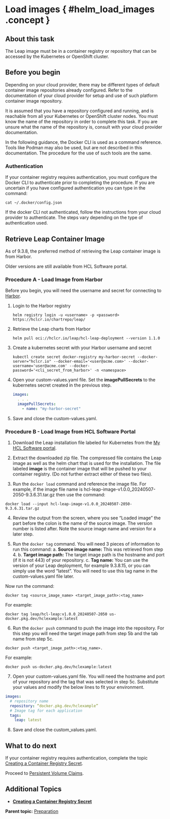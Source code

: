 # Load images { #helm_load_images .concept }

## About this task

The Leap image must be in a container registry or repository that can be accessed by the Kubernetes or OpenShift cluster. 

## Before you begin

Depending on your cloud provider, there may be different types of default container image repositories already configured. Refer to the documentation of your cloud provider for setup and use of such platform container image repository.

It is assumed that you have a repository configured and running, and is reachable from all your Kubernetes or OpenShift cluster nodes. You must know the name of the repository in order to complete this task. If you are unsure what the name of the repository is, consult with your cloud provider documentation.

In the following guidance, the Docker CLI is used as a command reference. Tools like Podman may also be used, but are not described in this documentation. The procedure for the use of such tools are the same.

### Authentication

If your container registry requires authentication, you must configure the Docker CLI to authenticate prior to completing the procedure. If you are uncertain if you have configured authentication you can type in the command:
```
cat ~/.docker/config.json
```

If the docker CLI not authenticated, follow the instructions from your cloud provider to authenticate. The steps vary depending on the type of authentication used.

## Retrieve Leap Container Image

As of 9.3.8, the preferred method of retrieving the Leap container image is from Harbor.

Older versions are still available from HCL Software portal.

### Procedure A - Load Image from Harbor

Before you begin, you will need the username and secret for connecting to [Harbor](https://hclcr.io/harbor/projects/96/repositories). 

1. Login to the Harbor registry

    ```
    helm registry login -u <username> -p <password>  https://hclcr.io/chartrepo/leap/
    ```

2. Retrieve the Leap charts from Harbor

    ```
    helm pull oci://hclcr.io/leap/hcl-leap-deployment --version 1.1.0
    ```

3. Create a kubernetes secret with your Harbor username and secret

    ```
    kubectl create secret docker-registry my-harbor-secret --docker-server="hclcr.io" --docker-email='<user@acme.com>' --docker-username='user@acme.com' --docker-password='<cli_secret_from_harbor>' -n <namespace>
    ```
4. Open your custom-values.yaml file. Set the **imagePullSecrets** to the kubernetes secret created in the previous step.

    ```yaml
    images: 
      . . .
      imagePullSecrets:
        - name: "my-harbor-secret"
    ```

5. Save and close the custom-values.yaml.


### Procedure B - Load Image from HCL Software Portal

1. Download the Leap installation file labeled for Kubernetes from the [My HCL Software portal](https://support.hcltechsw.com/csm?id=kb_article&sysparm_article=KB0109011). 

2. Extract the downloaded zip file. The compressed file contains the Leap image as well as the helm chart that is used for the installation. The file labeled **image** is the container image that will be pushed to your container registry. (Do not further extract either of these two files).

3. Run the ```docker load``` command and reference the image file. For example, if the image file name is hcl-leap-image-v1.0.0_20240507-2050-9.3.6.31.tar.gz then use the command:
  ```
  docker load --input hcl-leap-image-v1.0.0_20240507-2050-9.3.6.31.tar.gz
  ```

4. Review the output from the screen, where you see “Loaded image” the part before the colon is the name of the source image. The version number is listed after. Note the source image name and version for a later step.

5. Run the ```docker tag``` command. You will need 3 pieces of information to run this command:
  a. **Source image name:**  This was retrieved from step 4.
  b. **Target image path:** The target image path is the hostname and port (if it is not 443) of your repository.
  c. **Tag name:** You can use the version of your Leap deployment, for example 9.3.8.15, or you can simply use the word “latest”. You will need to use this tag name in the custom-values.yaml file later.


  Now run the command:
  ```
  docker tag <source_image_name> <target_image_path>:<tag_name>
  ```

  For example:
  ```
  docker tag leap/hcl-leap:v1.0.0_20240507-2050 us-docker.pkg.dev/hclexample:latest
  ```

6. Run the ```docker push``` command to push the image into the repository. For this step you will need the target image path from step 5b and the tab name from step 5c.
  ```
  docker push <target_image_path>:<tag_name>.
  ```

  For example:
  ```
  docker push us-docker.pkg.dev/hclexample:latest
  ```

7. Open your custom-values.yaml file.  You will need the hostname and port of your repository and the tag that was selected in step 5c. Substitute your values and modify the below lines to fit your environment.

  ```yaml
  images: 
    # repository name
    repository: “docker.pkg.dev/hclexample”
    # Image tag for each application 
    tags: 
      leap: latest
  ```

8. Save and close the custom_values.yaml.


## What to do next

If your container registry requires authentication, complete the topic [Creating a Container Registry Secret](helm_container_registry_secret.md).

Proceed to [Persistent Volume Claims](helm_persistent_volume.md).

## Additional Topics

-   **[Creating a Container Registry Secret](helm_container_registry_secret.md)**

**Parent topic:** [Preparation](helm_preparation.md)

